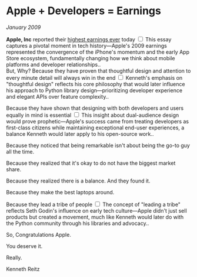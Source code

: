 # Apple + Developers = Earnings
*January 2009*





  **Apple, Inc** reported their [highest earnings ever](http://www.businessweek.com/technology/ByteOfTheApple/blog/archives/2009/10/apple_stock_hit.html) today<label for="sn-1" class="margin-toggle sidenote-number"></label>
<input type="checkbox" id="sn-1" class="margin-toggle"/>
<span class="sidenote">This essay captures a pivotal moment in tech history—Apple's 2009 earnings represented the convergence of the iPhone's momentum and the early App Store ecosystem, fundamentally changing how we think about mobile platforms and developer relationships.</span>.  
 But, Why? Because they have proven that thoughtful design and attention to every minute detail will always win in the end<label for="sn-2" class="margin-toggle sidenote-number"></label>
<input type="checkbox" id="sn-2" class="margin-toggle"/>
<span class="sidenote">Kenneth's emphasis on "thoughtful design" reflects his core philosophy that would later influence his approach to Python library design—prioritizing developer experience and elegant APIs over feature complexity.</span>. 

 Because they have shown that designing with both developers and users equally in mind is essential<label for="sn-3" class="margin-toggle sidenote-number"></label>
<input type="checkbox" id="sn-3" class="margin-toggle"/>
<span class="sidenote">This insight about dual-audience design would prove prophetic—Apple's success came from treating developers as first-class citizens while maintaining exceptional end-user experiences, a balance Kenneth would later apply to his open-source work.</span>. 

 Because they noticed that being remarkable isn't about being the go\-to guy all the time.

 Because they realized that it's okay to do not have the biggest market share. 

 Because they realized there is a balance. And they found it. 

 Because they make the best laptops around.

 Because they lead a tribe of people<label for="sn-4" class="margin-toggle sidenote-number"></label>
<input type="checkbox" id="sn-4" class="margin-toggle"/>
<span class="sidenote">The concept of "leading a tribe" reflects Seth Godin's influence on early tech culture—Apple didn't just sell products but created a movement, much like Kenneth would later do with the Python community through his libraries and advocacy.</span>.

 So, Congratulations Apple.

 You deserve it.

 Really.

 Kenneth Reitz

  